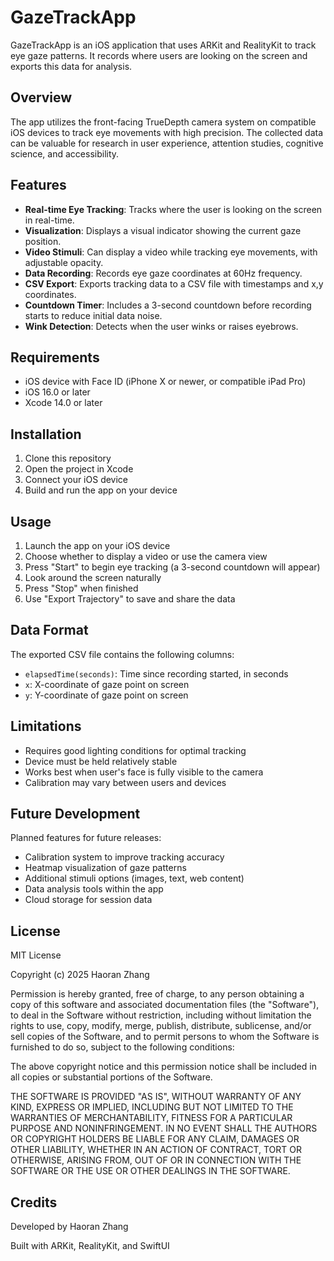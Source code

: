 # GazeTrackApp

GazeTrackApp is an iOS application that uses ARKit and RealityKit to track eye gaze patterns. It records where users are looking on the screen and exports this data for analysis.

## Overview

The app utilizes the front-facing TrueDepth camera system on compatible iOS devices to track eye movements with high precision. The collected data can be valuable for research in user experience, attention studies, cognitive science, and accessibility.

## Features

- **Real-time Eye Tracking**: Tracks where the user is looking on the screen in real-time.
- **Visualization**: Displays a visual indicator showing the current gaze position.
- **Video Stimuli**: Can display a video while tracking eye movements, with adjustable opacity.
- **Data Recording**: Records eye gaze coordinates at 60Hz frequency.
- **CSV Export**: Exports tracking data to a CSV file with timestamps and x,y coordinates.
- **Countdown Timer**: Includes a 3-second countdown before recording starts to reduce initial data noise.
- **Wink Detection**: Detects when the user winks or raises eyebrows.

## Requirements

- iOS device with Face ID (iPhone X or newer, or compatible iPad Pro)
- iOS 16.0 or later
- Xcode 14.0 or later

## Installation

1. Clone this repository
2. Open the project in Xcode
3. Connect your iOS device
4. Build and run the app on your device

## Usage

1. Launch the app on your iOS device
2. Choose whether to display a video or use the camera view
3. Press "Start" to begin eye tracking (a 3-second countdown will appear)
4. Look around the screen naturally
5. Press "Stop" when finished
6. Use "Export Trajectory" to save and share the data

## Data Format

The exported CSV file contains the following columns:
- `elapsedTime(seconds)`: Time since recording started, in seconds
- `x`: X-coordinate of gaze point on screen
- `y`: Y-coordinate of gaze point on screen

## Limitations

- Requires good lighting conditions for optimal tracking
- Device must be held relatively stable
- Works best when user's face is fully visible to the camera
- Calibration may vary between users and devices

## Future Development

Planned features for future releases:
- Calibration system to improve tracking accuracy
- Heatmap visualization of gaze patterns
- Additional stimuli options (images, text, web content)
- Data analysis tools within the app
- Cloud storage for session data

## License

MIT License

Copyright (c) 2025 Haoran Zhang

Permission is hereby granted, free of charge, to any person obtaining a copy
of this software and associated documentation files (the "Software"), to deal
in the Software without restriction, including without limitation the rights
to use, copy, modify, merge, publish, distribute, sublicense, and/or sell
copies of the Software, and to permit persons to whom the Software is
furnished to do so, subject to the following conditions:

The above copyright notice and this permission notice shall be included in all
copies or substantial portions of the Software.

THE SOFTWARE IS PROVIDED "AS IS", WITHOUT WARRANTY OF ANY KIND, EXPRESS OR
IMPLIED, INCLUDING BUT NOT LIMITED TO THE WARRANTIES OF MERCHANTABILITY,
FITNESS FOR A PARTICULAR PURPOSE AND NONINFRINGEMENT. IN NO EVENT SHALL THE
AUTHORS OR COPYRIGHT HOLDERS BE LIABLE FOR ANY CLAIM, DAMAGES OR OTHER
LIABILITY, WHETHER IN AN ACTION OF CONTRACT, TORT OR OTHERWISE, ARISING FROM,
OUT OF OR IN CONNECTION WITH THE SOFTWARE OR THE USE OR OTHER DEALINGS IN THE
SOFTWARE.

## Credits

Developed by Haoran Zhang

Built with ARKit, RealityKit, and SwiftUI
